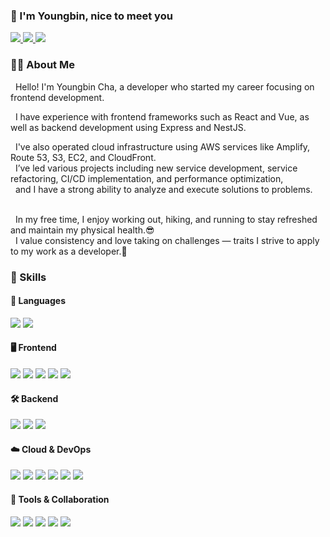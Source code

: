 ### 👋 I'm Youngbin, nice to meet you

<p>
  <a href="https://velog.io/@chyb627/posts" target="_blank">
    <img src="https://img.shields.io/badge/Blog-181717?style=flat-square&logo=velog&logoColor=white"/>
  </a>
  <a href="https://www.linkedin.com/in/chyb627/" target="_blank">
    <img src="https://img.shields.io/badge/YoungBin-0A66C2?style=flat-square&logo=Linkedin&logoColor=white"/>
  </a>
  <!-- <a href="https://twitter.com/chyb627" target="_blank">
    <img src="https://img.shields.io/badge/chyb627-000000?style=flat-square&logo=X&logoColor=white"/>
  </a> -->
  <a href="mailto:chyb627@naver.com" target="_blank">
    <img src="https://img.shields.io/badge/chyb627@naver.com-03C75A?style=flat-square&logo=Naver&logoColor=white"/>
  </a>
</p>

### 🧑‍💻 About Me

<p>
  &nbsp; Hello! I'm Youngbin Cha, a developer who started my career focusing on frontend development.<br/>
  
  &nbsp; I have experience with frontend frameworks such as React and Vue, as well as backend development using Express and NestJS.<br/>
  
  &nbsp; I've also operated cloud infrastructure using AWS services like Amplify, Route 53, S3, EC2, and CloudFront.<br/>
  &nbsp; I’ve led various projects including new service development, service refactoring, CI/CD implementation, and performance optimization,<br/>
  &nbsp; and I have a strong ability to analyze and execute solutions to problems.<br/><br/>
  
  &nbsp; In my free time, I enjoy working out, hiking, and running to stay refreshed and maintain my physical health.😎<br/>
  &nbsp; I value consistency and love taking on challenges — traits I strive to apply to my work as a developer.💪
</p>

### 💪 Skills

#### 📌 Languages

<p>
  <img src="https://img.shields.io/badge/TypeScript-3178C6?style=flat-square&logo=TypeScript&logoColor=white"/> 
  <img src="https://img.shields.io/badge/JavaScript-F7DF1E?style=flat-square&logo=JavaScript&logoColor=black"/>
</p>

#### 🖥️ Frontend

<p> 
  <img src="https://img.shields.io/badge/React-61DAFB?style=flat-square&logo=React&logoColor=black"/> 
  <img src="https://img.shields.io/badge/ReactNative-61DAFB?style=flat-square&logo=React&logoColor=black"/> 
  <img src="https://img.shields.io/badge/Vue.js-4FC08D?style=flat-square&logo=Vue.js&logoColor=white"/> 
  <img src="https://img.shields.io/badge/Next.js-000000?style=flat-square&logo=Next.js&logoColor=white"/> 
  <img src="https://img.shields.io/badge/Nuxt.js-00DC82?style=flat-square&logo=Nuxt.js&logoColor=white"/> 
</p>

#### 🛠 Backend

<p> 
  <img src="https://img.shields.io/badge/Node.js-339933?style=flat-square&logo=Node.js&logoColor=white"/> 
  <img src="https://img.shields.io/badge/Express-000000?style=flat-square&logo=Express&logoColor=white"/> 
  <img src="https://img.shields.io/badge/NestJS-E0234E?style=flat-square&logo=nestjs&logoColor=white"/> 
</p>

#### ☁️ Cloud & DevOps

<p> 
  <img src="https://img.shields.io/badge/AWS-232F3E?style=flat-square&logo=AmazonAWS&logoColor=white"/> 
  <img src="https://img.shields.io/badge/S3-569A31?style=flat-square&logo=AmazonS3&logoColor=white"/> 
  <img src="https://img.shields.io/badge/EC2-FF9900?style=flat-square&logo=AmazonEC2&logoColor=white"/> 
  <img src="https://img.shields.io/badge/CloudFront-FF9900?style=flat-square&logo=AmazonCloudFront&logoColor=white"/> 
  <img src="https://img.shields.io/badge/Route 53-FF9900?style=flat-square&logo=AmazonRoute53&logoColor=white"/> 
  <img src="https://img.shields.io/badge/Amplify-FF9900?style=flat-square&logo=AWSAmplify&logoColor=white"/> 
</p>

#### 🔧 Tools & Collaboration

<p> 
  <img src="https://img.shields.io/badge/Git-F05032?style=flat-square&logo=Git&logoColor=white"/> 
  <img src="https://img.shields.io/badge/GitHub-181717?style=flat-square&logo=GitHub&logoColor=white"/> 
  <img src="https://img.shields.io/badge/Slack-4A154B?style=flat-square&logo=Slack&logoColor=white"/> 
  <img src="https://img.shields.io/badge/Jira-0052CC?style=flat-square&logo=Jira&logoColor=white"/> 
  <img src="https://img.shields.io/badge/Notion-000000?style=flat-square&logo=Notion&logoColor=white"/> 
</p>
